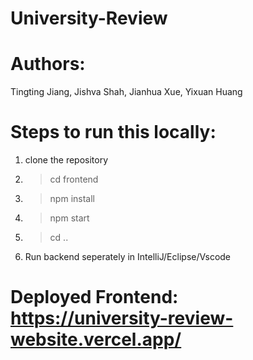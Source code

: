 # University-Review

# Authors: 
Tingting Jiang, Jishva Shah, Jianhua Xue, Yixuan Huang

# Steps to run this locally: 
1. clone the repository
2. > cd frontend
3. > npm install
4. > npm start
5. > cd ..
6. Run backend seperately in IntelliJ/Eclipse/Vscode

# Deployed Frontend: https://university-review-website.vercel.app/
